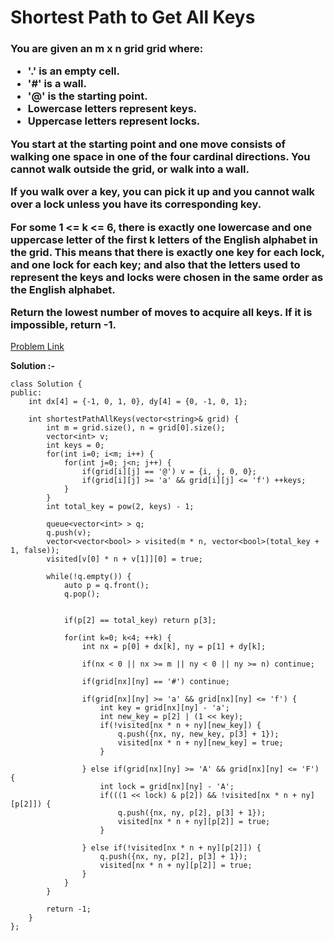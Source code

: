 # Shortest Path to Get All Keys

<h3>
You are given an m x n grid grid where:

  * '.' is an empty cell.
  * '#' is a wall.
  * '@' is the starting point.
  * Lowercase letters represent keys.
  * Uppercase letters represent locks.
    
You start at the starting point and one move consists of walking one space in one of the four cardinal directions. You cannot walk outside the grid, or walk into a wall.

If you walk over a key, you can pick it up and you cannot walk over a lock unless you have its corresponding key.

For some 1 <= k <= 6, there is exactly one lowercase and one uppercase letter of the first k letters of the English alphabet in the grid. This means that there is exactly one key for each lock, and one lock for each key; and also that the letters used to represent the keys and locks were chosen in the same order as the English alphabet.

Return the lowest number of moves to acquire all keys. If it is impossible, return -1.

</h3>

[Problem Link](https://leetcode.com/problems/shortest-path-to-get-all-keys/)

**Solution :-**

```
class Solution {
public:
    int dx[4] = {-1, 0, 1, 0}, dy[4] = {0, -1, 0, 1};
    
    int shortestPathAllKeys(vector<string>& grid) {
        int m = grid.size(), n = grid[0].size();
        vector<int> v;
        int keys = 0;
        for(int i=0; i<m; i++) {
            for(int j=0; j<n; j++) {
                if(grid[i][j] == '@') v = {i, j, 0, 0};
                if(grid[i][j] >= 'a' && grid[i][j] <= 'f') ++keys;
            }
        }
        int total_key = pow(2, keys) - 1;
        
        queue<vector<int> > q;
        q.push(v);
        vector<vector<bool> > visited(m * n, vector<bool>(total_key + 1, false));
        visited[v[0] * n + v[1]][0] = true;
        
        while(!q.empty()) {
            auto p = q.front();
            q.pop();
            
            
            if(p[2] == total_key) return p[3];
            
            for(int k=0; k<4; ++k) {
                int nx = p[0] + dx[k], ny = p[1] + dy[k];
             
                if(nx < 0 || nx >= m || ny < 0 || ny >= n) continue;
                
                if(grid[nx][ny] == '#') continue;
               
                if(grid[nx][ny] >= 'a' && grid[nx][ny] <= 'f') {
                    int key = grid[nx][ny] - 'a';
                    int new_key = p[2] | (1 << key);
                    if(!visited[nx * n + ny][new_key]) {
                        q.push({nx, ny, new_key, p[3] + 1});
                        visited[nx * n + ny][new_key] = true;
                    }
               
                } else if(grid[nx][ny] >= 'A' && grid[nx][ny] <= 'F') {
                    int lock = grid[nx][ny] - 'A';
                    if(((1 << lock) & p[2]) && !visited[nx * n + ny][p[2]]) {
                        q.push({nx, ny, p[2], p[3] + 1});
                        visited[nx * n + ny][p[2]] = true;
                    }
                
                } else if(!visited[nx * n + ny][p[2]]) {
                    q.push({nx, ny, p[2], p[3] + 1});
                    visited[nx * n + ny][p[2]] = true;
                }
            }
        }
        
        return -1;
    }
};
```
